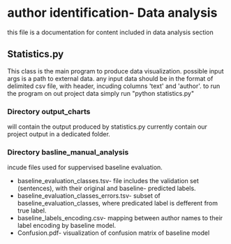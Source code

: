 # author identification- Data analysis

this file is a documentation for content included in data analysis section

## Statistics.py

This class is the main program to produce data visualization.
possible input args is a path to external data.
any input data should be in the format of delimited csv file, with header, incuding columns 'text' and 'author'.
to run the program on out project data simply run "python statistics.py"

### Directory output_charts

will contain the output produced by statistics.py 
currently contain our project output in a dedicated folder.

### Directory basline_manual_analysis 

incude files used for suppervised baseline evaluation.
* baseline_evaluation_classes.tsv- file includes the validation set (sentences), with their original and baseline- predicted labels.
* baseline_evaluation_classes_errors.tsv- subset of baseline_evaluation_classes, where predicated label is defferent from true label.
* baseline_labels_encoding.csv- mapping between author names to their label encoding by baseline model.
* Confusion.pdf- visualization of confusion matrix of baseline model

